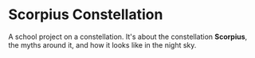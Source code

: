 # Scorpius Constellation

A school project on a constellation. It's about the constellation **Scorpius**, the myths around it, and how it looks like in the night sky.

